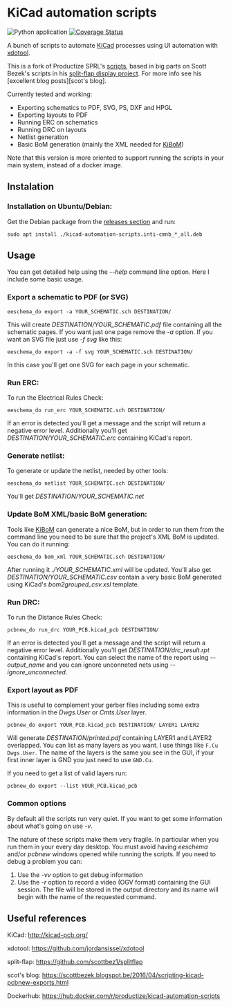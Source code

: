 KiCad automation scripts
========================

![Python application](https://github.com/INTI-CMNB/kicad-automation-scripts/workflows/Python%20application/badge.svg) [![Coverage Status](https://coveralls.io/repos/github/INTI-CMNB/kicad-automation-scripts/badge.svg?branch=master)](https://coveralls.io/github/INTI-CMNB/kicad-automation-scripts?branch=master)

A bunch of scripts to automate [KiCad](https://www.kicad-pcb.org/) processes using UI automation with [xdotool](https://www.semicomplete.com/projects/xdotool/).

This is a fork of Productize SPRL's  [scripts](https://github.com/productize/kicad-automation-scripts), based in big parts on Scott Bezek's scripts in his 
[split-flap display project](https://scottbez1.github.io/splitflap/).
For more info see his [excellent blog posts][scot's blog].

Currently tested and working:

- Exporting schematics to PDF, SVG, PS, DXF and HPGL
- Exporting layouts to PDF 
- Running ERC on schematics
- Running DRC on layouts
- Netlist generation
- Basic BoM generation (mainly the XML needed for [KiBoM](https://github.com/SchrodingersGat/KiBoM))

Note that this version is more oriented to support running the scripts in your main system, instead of a docker image.

## Instalation

### Installation on Ubuntu/Debian:

Get the Debian package from the [releases section](https://github.com/INTI-CMNB/kicad-automation-scripts/releases) and run:
```
sudo apt install ./kicad-automation-scripts.inti-cmnb_*_all.deb 
```

## Usage

You can get detailed help using the *--help* command line option. Here I include some basic usage.

### Export a schematic to PDF (or SVG)

```
eeschema_do export -a YOUR_SCHEMATIC.sch DESTINATION/
```
This will create *DESTINATION/YOUR_SCHEMATIC.pdf* file containing all the schematic pages. If you want just one page remove the *-a* option. If you want an SVG file just use *-f svg* like this:
```
eeschema_do export -a -f svg YOUR_SCHEMATIC.sch DESTINATION/
```
In this case you'll get one SVG for each page in your schematic.

### Run ERC:

To run the Electrical Rules Check:
```
eeschema_do run_erc YOUR_SCHEMATIC.sch DESTINATION/
```
If an error is detected you'll get a message and the script will return a negative error level. Additionally you'll get *DESTINATION/YOUR_SCHEMATIC.erc* containing KiCad's report.

### Generate netlist:

To generate or update the netlist, needed by other tools:
``` 
eeschema_do netlist YOUR_SCHEMATIC.sch DESTINATION/
```
You'll get *DESTINATION/YOUR_SCHEMATIC.net*

### Update BoM XML/basic BoM generation:

Tools like [KiBoM](https://github.com/SchrodingersGat/KiBoM) can generate a nice BoM, but in order to run them from the command line you need to be sure that the project's XML BoM is updated. You can do it running:
``` 
eeschema_do bom_xml YOUR_SCHEMATIC.sch DESTINATION/
```
After running it *./YOUR_SCHEMATIC.xml* will be updated. You'll also get *DESTINATION/YOUR_SCHEMATIC.csv* contain a very basic BoM generated using KiCad's *bom2grouped_csv.xsl* template.

### Run DRC:

To run the Distance Rules Check:
```
pcbnew_do run_drc YOUR_PCB.kicad_pcb DESTINATION/
```
If an error is detected you'll get a message and the script will return a negative error level. Additionally you'll get *DESTINATION/drc_result.rpt* containing KiCad's report. You can select the name of the report using *--output_name* and you can ignore unconneted nets using *--ignore_unconnected*.

### Export layout as PDF

This is useful to complement your gerber files including some extra information in the *Dwgs.User* or *Cmts.User* layer.
```
pcbnew_do export YOUR_PCB.kicad_pcb DESTINATION/ LAYER1 LAYER2
```
Will generate *DESTINATION/printed.pdf* containing LAYER1 and LAYER2 overlapped. You can list as many layers as you want. I use things like ```F.Cu Dwgs.User```. The name of the layers is the same you see in the GUI, if your first inner layer is GND you just need to use ```GND.Cu```.

If you need to get a list of valid layers run:

```
pcbnew_do export --list YOUR_PCB.kicad_pcb
```

### Common options

By default all the scripts run very quiet. If you want to get some information about what's going on use *-v*. 

The nature of these scripts make them very fragile. In particular when you run them in your every day desktop. You must avoid having *eeschema* and/or *pcbnew* windows opened while running the scripts. If you need to debug a problem you can:
1. Use the *-vv* option to get debug information
2. Use the *-r* option to record a video (OGV format) containing the GUI session. The file will be stored in the output directory and its name will begin with the name of the requested command.

## Useful references

KiCad: http://kicad-pcb.org/

xdotool: https://github.com/jordansissel/xdotool

split-flap: https://github.com/scottbez1/splitflap

scot's blog: https://scottbezek.blogspot.be/2016/04/scripting-kicad-pcbnew-exports.html

Dockerhub: https://hub.docker.com/r/productize/kicad-automation-scripts
